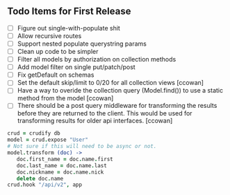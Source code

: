 ## Todo Items for First Release

- [ ] Figure out single-with-populate shit
- [ ] Allow recursive routes
- [ ] Support nested populate querystring params
- [ ] Clean up code to be simpler
- [ ] Filter all models by authorization on collection methods
- [ ] Add model filter on single put/patch/post
- [ ] Fix getDefault on schemas
- [ ] Set the default skip/limit to 0/20 for all collection views [ccowan]
- [ ] Have a way to overide the collection query (Model.find()) to use a static method from the model [ccowan]
- [ ] There should be a post query middleware for transforming the results before they are returned to the client. This would be used for transforming results for older api interfaces. [ccowan]

```coffee
crud = crudify db
model = crud.expose "User"
# Not sure if this will need to be async or not.
model.transform (doc) ->
   doc.first_name = doc.name.first
   doc.last_name = doc.name.last
   doc.nickname = doc.name.nick
   delete doc.name
crud.hook "/api/v2", app
```
